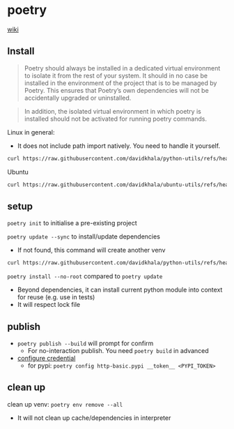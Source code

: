 # poetry

[wiki](https://github.com/davidkhala/python-utils/wiki/Package-Management-Tools#poetry)
## Install
> Poetry should always be installed in a dedicated virtual environment to isolate it from the rest of your system.
> It should in no case be installed in the environment of the project that is to be managed by Poetry. 
> This ensures that Poetry’s own dependencies will not be accidentally upgraded or uninstalled. 

> In addition, the isolated virtual environment in which poetry is installed should not be activated for running poetry commands.


Linux in general: 
- It does not include path import natively. You need to handle it yourself.
```bash
curl https://raw.githubusercontent.com/davidkhala/python-utils/refs/heads/main/poetry/admin.sh | bash -s install
```
 
Ubuntu
```bash
curl https://raw.githubusercontent.com/davidkhala/ubuntu-utils/refs/heads/master/language/python.sh | bash -s poetry
```


## setup
`poetry init` to initialise a pre-existing project

`poetry update --sync` to install/update dependencies
- If not found, this command will create another venv
```bash
curl https://raw.githubusercontent.com/davidkhala/python-utils/refs/heads/main/poetry/poetry.sh | bash -s update
```

`poetry install --no-root` compared to `poetry update` 
- Beyond dependencies, it can install current python module into context for reuse (e.g. use in tests)
- It will respect lock file

## publish
- `poetry publish --build` will prompt for confirm
  - For no-interaction publish. You need `poetry build` in advanced 
- [configure credential](https://python-poetry.org/docs/repositories/#configuring-credentials)
  - for pypi: `poetry config http-basic.pypi __token__ <PYPI_TOKEN>`

## clean up
clean up venv: `poetry env remove --all`
- It will not clean up cache/dependencies in interpreter

